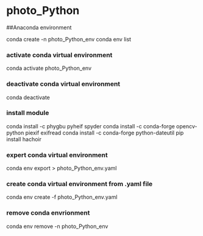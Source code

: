 # photo_Python

##Anaconda environment

conda create -n photo_Python_env
conda env list

### activate conda virtual environment
conda activate photo_Python_env

### deactivate conda virtual environment
conda deactivate

### install module
conda install -c phygbu pyheif spyder
conda install -c conda-forge opencv-python piexif exifread 
conda install -c conda-forge python-dateutil
pip install hachoir

### expert conda virtual environment 
conda env export > photo_Python_env.yaml

### create conda virtual environment from .yaml file
conda env create -f photo_Python_env.yaml

### remove conda envrionment
conda env remove -n photo_Python_env

